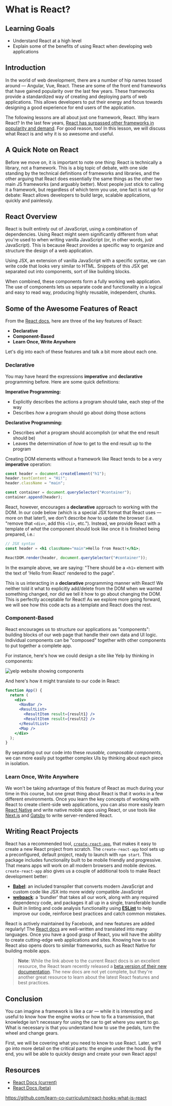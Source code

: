 # What is React?

## Learning Goals

- Understand React at a high level
- Explain some of the benefits of using React when developing web applications

## Introduction

In the world of web development, there are a number of hip names tossed around —
Angular, Vue, React. These are some of the front end frameworks that have gained
popularity over the last few years. These frameworks provide a standardized way
of creating and deploying parts of web applications. This allows developers to
put their energy and focus towards designing a good experience for end users of
the application.

The following lessons are all about just one framework, React. Why learn React?
In the last few years, [React has surpassed other frameworks in popularity and
demand][react popularity]. For good reason, too! In this lesson, we will discuss
what React is and why it is so awesome and useful.

[react popularity]:
  https://gist.github.com/tkrotoff/b1caa4c3a185629299ec234d2314e190

## A Quick Note on React

Before we move on, it is important to note one thing: React is technically a
library, not a framework. This is a big topic of debate, with one side standing
by the technical definitions of frameworks and libraries, and the other arguing
that React does essentially the same things as the other two main JS frameworks
(and arguably better). Most people just stick to calling it a framework, but
regardless of which term you use, one fact is not up for debate: React allows
developers to build large, scalable applications, quickly and painlessly.

## React Overview

React is built entirely out of JavaScript, using a combination of dependencies.
Using React might seem significantly different from what you're used to when
writing vanilla JavaScript (or, in other words, just JavaScript). This is
because React provides a specific way to organize and structure the design of a
web application.

Using JSX, an extension of vanilla JavaScript with a specific syntax, we can
write code that looks very similar to HTML. Snippets of this JSX get separated
out into components, sort of like building blocks.

When combined, these components form a fully working web application. The use of
components lets us separate code and functionality in a logical and easy to read
way, producing highly reusable, independent, chunks.

## Some of the Awesome Features of React

From the [React docs][], here are three of the key features of React:

- **Declarative**
- **Component-Based**
- **Learn Once, Write Anywhere**

Let's dig into each of these features and talk a bit more about each one.

### Declarative

You may have heard the expressions **imperative** and **declarative**
programming before. Here are some quick definitions:

**Imperative Programming:**

- Explicitly describes the actions a program should take, each step of the way
- Describes _how_ a program should go about doing those actions

**Declarative Programming:**

- Describes _what_ a program should accomplish (or what the end result should
  be)
- Leaves the determination of _how_ to get to the end result up to the program

Creating DOM elements without a framework like React tends to be a very
**imperative** operation:

```js
const header = document.createElement("h1");
header.textContent = "Hi!";
header.className = "main";

const container = document.querySelector("#container");
container.append(header);
```

React, however, encourages a **declarative** approach to working with the DOM.
In our code below (which is a special JSX format that React uses — more on that
later!), we don't describe _how_ to update the browser (i.e. "remove that
`<div>`, add this `<li>`, etc."). Instead, we provide React with a template of
_what_ the component should look like once it is finished being prepared, i.e.:

```jsx
// JSX syntax
const header = <h1 className="main">Hello from React!</h1>;

ReactDOM.render(header, document.querySelector("#container"));
```

In the example above, we are saying: "There should be a `<h1>` element with the
text of 'Hello from React' rendered to the page".

This is us interacting in a **declarative** programming manner with React! We
neither told it what to explicitly add/delete from the DOM when we wanted
something changed, nor did we tell it how to go about changing the DOM. This is
perfectly acceptable for React! As we explore more going forward, we will see
how this code acts as a template and React does the rest.

### Component-Based

React encourages us to structure our applications as "components": building
blocks of our web page that handle their own data and UI logic. Individual
components can be "composed" together with other components to put together a
complete app.

For instance, here's how we could design a site like Yelp by thinking in
components:

![yelp website showing components](https://curriculum-content.s3.amazonaws.com/react/yelp-components.png)

And here's how it might translate to our code in React:

```jsx
function App() {
  return (
    <div>
      <NavBar />
      <ResultList>
        <ResultItem result={result1} />
        <ResultItem result={result2} />
      </ResultList>
      <Map />
    </div>
  );
}
```

By separating out our code into these _reusable, composable components_, we can
more easily put together complex UIs by thinking about each piece in isolation.

### Learn Once, Write Anywhere

We won't be taking advantage of this feature of React as much during your time
in this course, but one great thing about React is that it works in a few
different environments. Once you learn the key concepts of working with React to
create client-side web applications, you can also more easily learn [React
Native][react native] and write native mobile apps using React, or use tools
like [Next.js][next-js] and [Gatsby][gatsby-js] to write server-rendered React.

## Writing React Projects

React has a recommended tool, [`create-react-app`][create-react-app], that makes
it easy to create a new React project from scratch. The `create-react-app` tool
sets up a preconfigured, default project, ready to launch with `npm start`. This
package includes functionality built to be mobile friendly and progressive. That
means apps will work on all modern browsers and mobile devices.
`create-react-app` also gives us a couple of additional tools to make React
development better:

- [**Babel**][babel]: an included transpiler that converts modern JavaScript and
  custom code like JSX into more widely compatible JavaScript
- [**webpack**][webpack]: a 'bundler' that takes all our work, along with any
  required dependency code, and packages it all up in a single, transferable
  bundle
- Built in linting and code analysis functionality using [**ESLint**][eslint] to
  help improve our code, reinforce best practices and catch common mistakes.

React is actively maintained by Facebook, and new features are added regularly!
The [React docs](https://reactjs.org/) are well-written and translated into many
languages. Once you have a good grasp of React, you will have the ability to
create cutting-edge web applications and sites. Knowing how to use React also
opens doors to similar frameworks, such as React Native for building mobile
apps.

> **Note**: While the link above to the current React docs is an excellent
> resource, the React team recently released a [beta version of their new
> documentation][beta docs]. The new docs are not yet complete, but they're
> another great resource to learn about the latest React features and best
> practices.

## Conclusion

You can imagine a framework is like a car — while it is interesting and useful
to know how the engine works or how to fix a transmission, that knowledge isn't
necessary for using the car to get where you want to go. What is necessary is
that you understand how to use the pedals, turn the wheel and change gears.

First, we will be covering what you need to know to use React. Later, we'll go
into more detail on the critical parts: the engine under the hood. By the end,
you will be able to quickly design and create your own React apps!

## Resources

- [React Docs (current)][react docs]
- [React Docs (beta)][beta docs]

[react docs]: https://reactjs.org/
[beta docs]: https://beta.reactjs.org/
[react native]: https://reactnative.dev/
[gatsby-js]: https://www.gatsbyjs.com/docs/
[next-js]: https://nextjs.org/
[create-react-app]: https://create-react-app.dev/
[babel]: https://babeljs.io/
[webpack]: https://webpack.js.org/
[eslint]: https://eslint.org/


https://github.com/learn-co-curriculum/react-hooks-what-is-react
